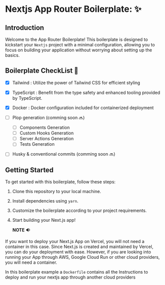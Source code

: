 # Nextjs App Router Boilerplate: ✨

## Introduction

Welcome to the App Router Boilerplate! This boilerplate is designed to kickstart your `Nextjs` project with a minimal configuration, allowing you to focus on building your application without worrying about setting up the basics.

## Boilerplate CheckList 👀

- [x] Tailwind : Utilize the power of Tailwind CSS for efficient styling
- [x] TypeScript : Benefit from the type safety and enhanced tooling provided by TypeScript.
- [x] Docker : Docker configuration included for containerized deployment
- [ ] Plop generation (comming soon 🔜)

  - [ ] Components Generation
  - [ ] Custom Hooks Generation
  - [ ] Server Actions Generation
  - [ ] Tests Generation

- [ ] Husky & conventional commits (comming soon 🔜)

## Getting Started

To get started with this boilerplate, follow these steps:

1. Clone this repository to your local machine.
2. Install dependencies using `yarn`.
3. Customize the boilerplate according to your project requirements.
4. Start building your Next.js app!

   **NOTE 🔉**

If you want to deploy your Next.js App on Vercel, you will not need a container in this case. Since Next.js is created and maintained by Vercel, you can do your deployment with ease. However, if you are looking into running your App through AWS, Google Cloud Run or other cloud providers, you will need a container.

In this boilerplate example a `Dockerfile` contains all the Instructions to deploy and run your nextjs app through another cloud providers
